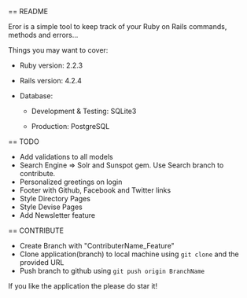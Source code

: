 == README

Eror is a simple tool to keep track of your Ruby on Rails commands, methods and errors...

Things you may want to cover:

* Ruby version: 2.2.3

* Rails version: 4.2.4

* Database: 
	
	* Development & Testing: SQLite3

	* Production: PostgreSQL

== TODO
* Add validations to all models
* Search Engine => Solr and Sunspot gem. Use Search branch to contribute.
* Personalized greetings on login
* Footer with Github, Facebook and Twitter links
* Style Directory Pages
* Style Devise Pages
* Add Newsletter feature


== CONTRIBUTE

* Create Branch with "ContributerName_Feature"
* Clone application(branch) to local machine using `git clone` and the provided URL
* Push branch to github using `git push origin BranchName`

If you like the application the please do star it!